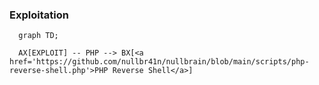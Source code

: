### Exploitation

```mermaid
  graph TD;

  AX[EXPLOIT] -- PHP --> BX[<a href='https://github.com/nullbr41n/nullbrain/blob/main/scripts/php-reverse-shell.php'>PHP Reverse Shell</a>]
```
